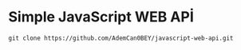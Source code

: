 # Simple JavaScript WEB APİ 

```
git clone https://github.com/AdemCan0BEY/javascript-web-api.git
```
